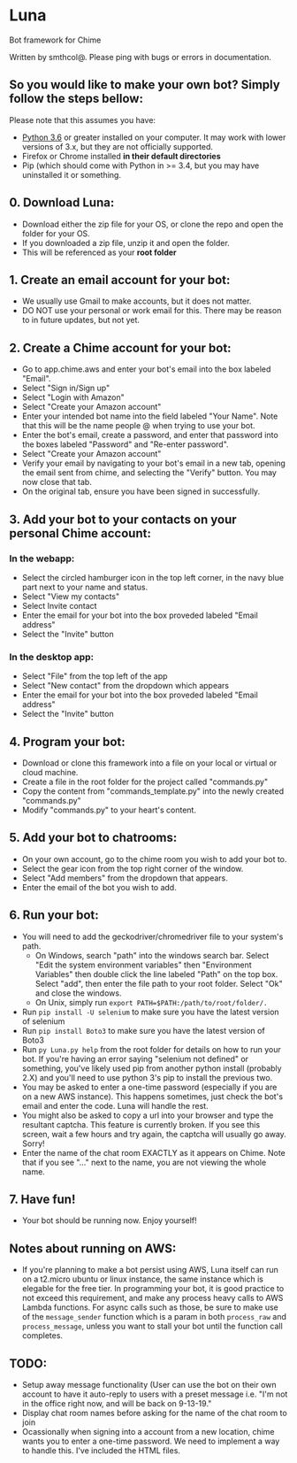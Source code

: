 # Luna

Bot framework for Chime

Written by smthcol@. Please ping with bugs or errors in documentation.

## So you would like to make your own bot? Simply follow the steps bellow:

Please note that this assumes you have:
* [Python 3.6](https://www.python.org/downloads/) or greater installed on your computer. It may work with lower versions of 3.x, but they are not officially supported.
* Firefox or Chrome installed **in their default directories**
* Pip (which should come with Python in >= 3.4, but you may have uninstalled it or something.

## 0. Download Luna:
* Download either the zip file for your OS, or clone the repo and open the folder for your OS.
* If you downloaded a zip file, unzip it and open the folder.
* This will be referenced as your **root folder**

## 1. Create an email account for your bot:
* We usually use Gmail to make accounts, but it does not matter. 
* DO NOT use your personal or work email for this. There may be reason to in future updates, but not yet.

## 2. Create a Chime account for your bot:
* Go to app.chime.aws and enter your bot's email into the box labeled "Email". 
* Select "Sign in/Sign up"
* Select "Login with Amazon"
* Select "Create your Amazon account"
* Enter your intended bot name into the field labeled "Your Name". Note that this will be the name people @ when trying to use your bot.
* Enter the bot's email, create a password, and enter that password into the boxes labeled "Password" and "Re-enter password".
* Select "Create your Amazon account"
* Verify your email by navigating to your bot's email in a new tab, opening the email sent from chime, and selecting the "Verify" button. You may now close that tab.
* On the original tab, ensure you have been signed in successfully.

## 3. Add your bot to your contacts on your personal Chime account:
### In the webapp:
* Select the circled hamburger icon in the top left corner, in the navy blue part next to your name and status.
* Select "View my contacts"
* Select Invite contact
* Enter the email for your bot into the box proveded labeled "Email address"
* Select the "Invite" button
### In the desktop app:
* Select "File" from the top left of the app
* Select "New contact" from the dropdown which appears
* Enter the email for your bot into the box proveded labeled "Email address"
* Select the "Invite" button

## 4. Program your bot:
* Download or clone this framework into a file on your local or virtual or cloud machine.
* Create a file in the root folder for the project called "commands.py"
* Copy the content from "commands_template.py" into the newly created "commands.py"
* Modify "commands.py" to your heart's content.

## 5. Add your bot to chatrooms:
* On your own account, go to the chime room you wish to add your bot to.
* Select the gear icon from the top right corner of the window.
* Select "Add members" from the dropdown that appears.
* Enter the email of the bot you wish to add.

## 6. Run your bot:
* You will need to add the geckodriver/chromedriver file to your system's path.
  - On Windows, search "path" into the windows search bar. Select "Edit the system environment variables" then "Environment Variables" then double click the line labeled "Path" on the top box. Select "add", then enter the file path to your root folder. Select "Ok" and close the windows.
  - On Unix, simply run `export PATH=$PATH:/path/to/root/folder/.` 
* Run `pip install -U selenium` to make sure you have the latest version of selenium
* Run `pip install Boto3` to make sure you have the latest version of Boto3
* Run `py Luna.py help` from the root folder for details on how to run your bot. If you're having an error saying "selenium not defined" or something, you've likely used pip from another python install (probably 2.X) and you'll need to use python 3's pip to install the previous two.
* You may be asked to enter a one-time password (especially if you are on a new AWS instance). This happens sometimes, just check the bot's email and enter the code. Luna will handle the rest.
* You might also be asked to copy a url into your browser and type the resultant captcha. This feature is currently broken. If you see this screen, wait a few hours and try again, the captcha will usually go away. Sorry!
* Enter the name of the chat room EXACTLY as it appears on Chime. Note that if you see "..." next to the name, you are not viewing the whole name.

## 7. Have fun!
* Your bot should be running now. Enjoy yourself!

## Notes about running on AWS:
* If you're planning to make a bot persist using AWS, Luna itself can run on a t2.micro ubuntu or linux instance, the same instance which is elegable for the free tier. In programming your bot, it is good practice to not exceed this requirement, and make any process heavy calls to AWS Lambda functions. For async calls such as those, be sure to make use of the `message_sender` function which is a param in both `process_raw` and `process_message`, unless you want to stall your bot until the function call completes.  

## TODO:
* Setup away message functionality (User can use the bot on their own account to have it auto-reply to users with a preset message i.e. "I'm not in the office right now, and will be back on 9-13-19."
* Display chat room names before asking for the name of the chat room to join
* Ocassionally when signing into a account from a new location, chime wants you to enter a one-time password. We need to implement a way to handle this. I've included the HTML files.
